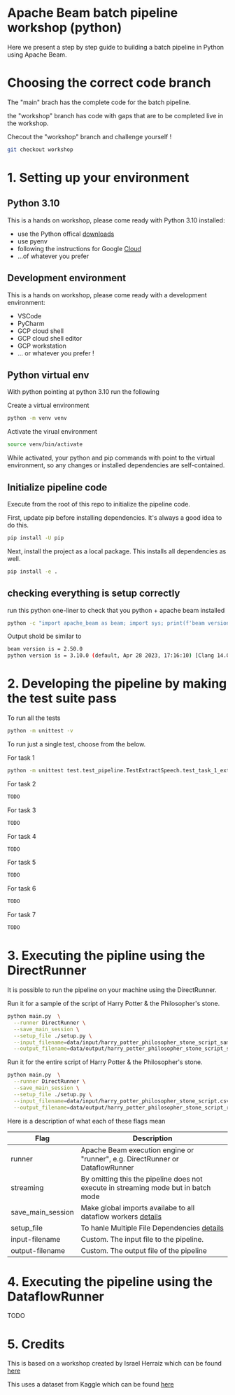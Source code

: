 # Apache Beam batch pipeline workshop (python)

Here we present a step by step guide to building a batch pipeline in Python using Apache Beam.

# Choosing the correct code branch

The "main" brach has the complete code for the batch pipeline.

the "workshop" branch has code with gaps that are to be completed live in the workshop.

Checout the "workshop" branch and challenge yourself ! 

```sh
git checkout workshop
```

# 1. Setting up your environment

## Python 3.10

This is a hands on workshop, please come ready with Python 3.10 installed: 

 * use the Python offical [downloads](https://www.python.org/downloads/)
 * use pyenv
 * following the instructions for Google [Cloud](https://cloud.google.com/python/docs/setup)
 * ...of whatever you prefer

 ## Development environment

 This is a hands on workshop, please come ready with a development environment: 

  * VSCode
  * PyCharm
  * GCP cloud shell
  * GCP cloud shell editor
  * GCP workstation
  * ... or whatever you prefer ! 

  ## Python virtual env

  With python pointing at python 3.10 run the following

  Create a virtual environment

  ```sh
  python -m venv venv
  ```

  Activate the virual environment
  
  ```sh
  source venv/bin/activate
  ```

  While activated, your python and pip commands with point to the virtual environment, 
  so any changes or installed dependencies are self-contained.

  ## Initialize pipeline code

  Execute from the root of this repo to initialize the pipeline code.

  First, update pip before installing dependencies. It's always a good idea to do this.

  ```sh
  pip install -U pip
  ```

  Next, install the project as a local package. This installs all dependencies as well.

  ```sh
  pip install -e .
  ```

  ## checking everything is setup correctly 

  run this python one-liner to check that you python + apache beam installed

  ```sh
  python -c "import apache_beam as beam; import sys; print(f'beam version is = {beam.__version__}'); print(f'python version is = {sys.version}')"
  ```

  Output shold be similar to
  ```sh
beam version is = 2.50.0
python version is = 3.10.0 (default, Apr 28 2023, 17:16:10) [Clang 14.0.3 (clang-1403.0.22.14.1)]
  ```

# 2. Developing the pipeline by making the test suite pass

To run all the tests

```sh
python -m unittest -v
```

To run just a single test, choose from the below.

For task 1
```sh
python -m unittest test.test_pipeline.TestExtractSpeech.test_task_1_extract_speech
```

For task 2
```sh
TODO
```

For task 3
```sh
TODO
```

For task 4
```sh
TODO
```

For task 5
```sh
TODO
```

For task 6
```sh
TODO
```

For task 7
```sh
TODO
```


# 3. Executing the pipline using the DirectRunner

It is possible to run the pipeline on your machine using the DirectRunner.

Run it for a sample of the script of Harry Potter & the Philosopher's stone.

```sh
python main.py  \
  --runner DirectRunner \
  --save_main_session \
  --setup_file ./setup.py \
  --input_filename=data/input/harry_potter_philosopher_stone_script_sample.csv \
  --output_filename=data/output/harry_potter_philosopher_stone_script_sample_results.txt
```

Run it for the entire script of Harry Potter & the Philosopher's stone.

```sh
python main.py  \
  --runner DirectRunner \
  --save_main_session \
  --setup_file ./setup.py \
  --input_filename=data/input/harry_potter_philosopher_stone_script.csv \
  --output_filename=data/output/harry_potter_philosopher_stone_script_results.txt
```


Here is a description of what each of these flags mean

| Flag | Description |
| --- | --- |
| runner | Apache Beam execution engine or "runner", e.g. DirectRunner or DataflowRunner |
| streaming | By omitting this the pipeline does not execute in streaming mode but in batch mode |
| save_main_session | Make global imports availabe to all dataflow workers [details](https://cloud.google.com/dataflow/docs/guides/common-errors#name-error) |
| setup_file | To hanle Multiple File Dependencies [details](https://beam.apache.org/documentation/sdks/python-pipeline-dependencies/) |
| input-filename | Custom. The input file to the pipeline. |
| output-filename | Custom. The output file of the pipeline |

# 4. Executing the pipeline using the DataflowRunner

TODO

# 5. Credits

This is based on a workshop created by Israel Herraiz which can be found [here](https://youtu.be/ljoba-i6ZPk)

This uses a dataset from Kaggle which can be found [here](https://www.kaggle.com/datasets/eward96/harry-potter-and-the-philosophers-stone-script)